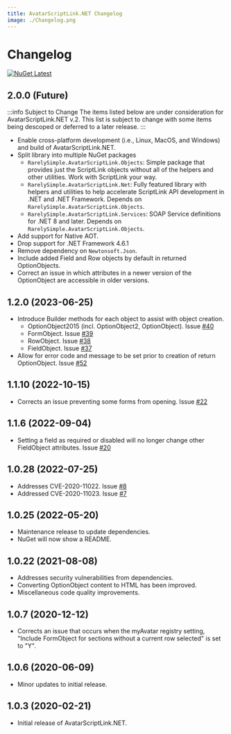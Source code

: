```yaml
---
title: AvatarScriptLink.NET Changelog
image: ./Changelog.png
---
```


# Changelog

[![NuGet Latest](https://badgen.net/nuget/v/rarelysimple.avatarscriptlink/latest)](https://www.nuget.org/packages/RarelySimple.AvatarScriptLink/)

## 2.0.0 (Future)

:::info Subject to Change
The items listed below are under consideration for AvatarScriptLink.NET v.2.
This list is subject to change with some items being descoped or deferred to a later release.
:::

* Enable cross-platform development (i.e., Linux, MacOS, and Windows) and build of AvatarScriptLink.NET.
* Split library into multiple NuGet packages
    * `RarelySimple.AvatarScriptLink.Objects`: Simple package that provides just the ScriptLink objects without all of the helpers and other utilities. Work with ScriptLink your way.
    * `RarelySimple.AvatarScriptLink.Net`: Fully featured library with helpers and utilities to help accelerate ScriptLink API development in .NET and .NET Framework. Depends on `RarelySimple.AvatarScriptLink.Objects`.
    * `RarelySimple.AvatarScriptLink.Services`: SOAP Service definitions for .NET 8 and later. Depends on `RarelySimple.AvatarScriptLink.Objects`.
* Add support for Native AOT.
* Drop support for .NET Framework 4.6.1
* Remove dependency on `Newtonsoft.Json`.
* Include added Field and Row objects by default in returned OptionObjects.
* Correct an issue in which attributes in a newer version of the OptionObject are accessible in older versions.

## 1.2.0 (2023-06-25)

* Introduce Builder methods for each object to assist with object creation.
  * OptionObject2015 (incl. OptionObject2, OptionObject). Issue [#40](https://github.com/rarelysimple/RarelySimple.AvatarScriptLink/issues/40)
  * FormObject. Issue [#39](https://github.com/rarelysimple/RarelySimple.AvatarScriptLink/issues/39)
  * RowObject. Issue [#38](https://github.com/rarelysimple/RarelySimple.AvatarScriptLink/issues/38)
  * FieldObject. Issue [#37](https://github.com/rarelysimple/RarelySimple.AvatarScriptLink/issues/37)
* Allow for error code and message to be set prior to creation of return OptionObject. Issue [#52](https://github.com/rarelysimple/RarelySimple.AvatarScriptLink/issues/52)

## 1.1.10 (2022-10-15)

* Corrects an issue preventing some forms from opening. Issue [#22](https://github.com/rarelysimple/RarelySimple.AvatarScriptLink/issues/22)

## 1.1.6 (2022-09-04)

* Setting a field as required or disabled will no longer change other FieldObject attributes. Issue [#20](https://github.com/rarelysimple/RarelySimple.AvatarScriptLink/issues/20)

## 1.0.28 (2022-07-25)

* Addresses CVE-2020-11022. Issue [#8](https://github.com/rarelysimple/RarelySimple.AvatarScriptLink/issues/8)
* Addressed CVE-2020-11023. Issue [#7](https://github.com/rarelysimple/RarelySimple.AvatarScriptLink/issues/7)

## 1.0.25 (2022-05-20)

* Maintenance release to update dependencies.
* NuGet will now show a README.

## 1.0.22 (2021-08-08)

* Addresses security vulnerabilities from dependencies.
* Converting OptionObject content to HTML has been improved.
* Miscellaneous code quality improvements.

## 1.0.7 (2020-12-12)

* Corrects an issue that occurs when the myAvatar registry setting, "Include FormObject for sections without a current row selected" is set to "Y".

## 1.0.6 (2020-06-09)

* Minor updates to initial release.

## 1.0.3 (2020-02-21)

* Initial release of AvatarScriptLink.NET.